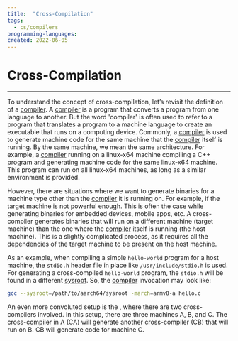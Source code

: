 ```yaml
---
title:  "Cross-Compilation"
tags:
  - cs/compilers
programming-languages:
created: 2022-06-05
---
```

# Cross-Compilation
---
To understand the concept of cross-compilation, let’s revisit the definition of a [compiler](notes/private/work/compilers.md). A [compiler](notes/private/work/compilers.md) is a program that converts a program from one language to another. But the word 'compiler' is often used to refer to a program that translates a program to a machine language to create an executable that runs on a computing device. Commonly, a [compiler](notes/private/work/compilers.md) is used to generate machine code for the same machine that the [compiler](notes/private/work/compilers.md) itself is running. By the same machine, we mean the same architecture. For example, a [compiler](notes/private/work/compilers.md) running on a linux-x64 machine compiling a C++ program and generating machine code for the same linux-x64 machine. This program can run on all linux-x64 machines, as long as a similar environment is provided.

However, there are situations where we want to generate binaries for a machine type other than the [compiler](notes/private/work/compilers.md) it is running on. For example, if the target machine is not powerful enough. This is often the case while generating binaries for embedded devices, mobile apps, etc. A cross-compiler generates binaries that will run on a different machine (target machine) than the one where the [compiler](notes/private/work/compilers.md) itself is running (the host machine). This is a slightly complicated process, as it requires all the dependencies of the target machine to be present on the host machine.

As an example, when compiling a simple `hello-world` program for a host machine, the `stdio.h` header file in place like `/usr/include/stdio.h` is used. For generating a cross-compiled `hello-world` program, the `stdio.h` will be found in a different [sysroot](notes/private/work/sysroot.md). So, the [compiler](notes/private/work/compilers.md) invocation may look like:

```bash
gcc --sysroot=/path/to/aarch64/sysroot -march=armv8-a hello.c
```

An even more convoluted setup is the [](https://en.wikipedia.org/wiki/Cross_compiler#Canadian_Cross), where there are two cross-compilers involved. In this setup, there are three machines A, B, and C. The cross-compiler in A (CA) will generate another cross-compiler (CB) that will run on B. CB will generate code for machine C.